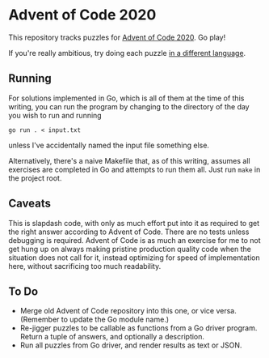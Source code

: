 # Advent of Code 2020

This repository tracks puzzles for [Advent of Code 2020](https://adventofcode.com/2020). Go play!

If you're really ambitious, try doing each puzzle [in a different
language](https://www.benkraft.org/2017/12/26/advent-of-code/).

## Running

For solutions implemented in Go, which is all of them at the time of this
writing, you can run the program by changing to the directory of the day
you wish to run and running

```
go run . < input.txt
```

unless I've accidentally named the input file something else.

Alternatively, there's a naive Makefile that, as of this writing, assumes all
exercises are completed in Go and attempts to run them all. Just run `make`
in the project root.

## Caveats

This is slapdash code, with only as much effort put into it as required to
get the right answer according to Advent of Code. There are no tests unless
debugging is required. Advent of Code is as much an exercise for me to not
get hung up on always making pristine production quality code when the
situation does not call for it, instead optimizing for speed of
implementation here, without sacrificing too much readability.

## To Do

* Merge old Advent of Code repository into this one, or vice versa. 
  (Remember to update the Go module name.)
* Re-jigger puzzles to be callable as functions from a Go driver program.
  Return a tuple of answers, and optionally a description.
* Run all puzzles from Go driver, and render results as text or JSON.